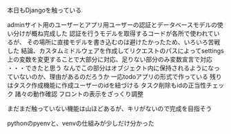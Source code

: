本日もDjangoを触っている

adminサイト用のユーザーとアプリ用ユーザーの認証とデータベースモデルの使い分けが概ね完成した
認証を行うモデルを取得するコードが各所で使われているが、
その場所に直接モデルを書き込むのは避けたかったため、いろいろ苦戦した
結論、カスタムミドルウェアを作成してリクエストのパスによってsettings上の変数を変更することで大部分に対応、足りない部分のみ変数宣言で対応
・・・できたと思う
なんでこの部分はオブジェクト内に保持されるようになっていないのか、理由があるのだろうか
一応todoアプリの形式で作っている
残りはタスク作成機能に作成ユーザーのidを紐づける
タスク削除もidの正当性チェック
諸々の動作確認
フロントの表示をざっくり調整

まだまだ触っていない機能は山ほどあるが、キリがないので完成を目指そう

pythonのpyenvと、venvの仕組みが少しだけ分かった